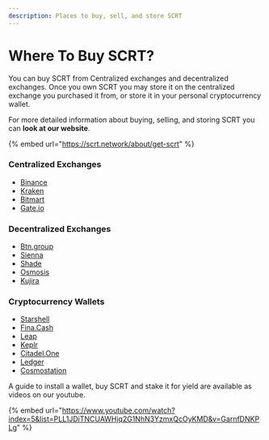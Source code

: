 ```yaml
---
description: Places to buy, sell, and store SCRT
---
```


# Where To Buy SCRT?

You can buy SCRT from Centralized exchanges and decentralized exchanges. Once you own SCRT you may store it on the centralized exchange you purchased it from, or store it in your personal cryptocurrency wallet.

For more detailed information about buying, selling, and storing SCRT you can **look at our website**.

{% embed url="https://scrt.network/about/get-scrt" %}

### Centralized Exchanges&#x20;

* [Binance ](https://www.binance.com/)
* [Kraken](https://www.kraken.com/)
* [Bitmart](https://www.bitmart.com/)
* [Gate.io](https://www.gate.io/)

### Decentralized Exchanges&#x20;

* [Btn.group](https://btn.group/secret\_network/button\_swap)
* [Sienna ](https://sienna.network/)
* [Shade](https://app.shadeprotocol.io/bridge)
* [Osmosis](https://osmosis.zone/)
* [Kujira](https://fin.kujira.app/trade/kujira1fkwjqyfdyktgu5f59jpwhvl23zh8aav7f98ml9quly62jx2sehysqa4unf?q=all)

### Cryptocurrency Wallets&#x20;

* [Starshell](https://starshell.net/)
* [Fina.Cash](https://fina.cash/wallet)
* [Leap](https://www.leapwallet.io/)
* [Keplr](https://wallet.keplr.app/)
* [Citadel.One](https://citadel.one/)
* [Ledger ](https://www.ledger.com/)
* [Cosmostation](https://www.cosmostation.io/)

A guide to install a wallet, buy SCRT and stake it for yield are available as videos on our youtube.

{% embed url="https://www.youtube.com/watch?index=5&list=PLL1JDiTNCUAWHjq2G1NhN3YzmxQcOyKMD&v=GarnfDNKPLg" %}
